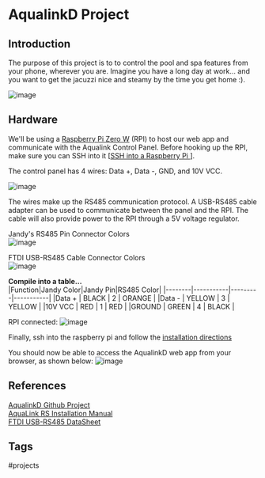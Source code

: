 # AqualinkD Project

## Introduction
The purpose of this project is to to control the pool and spa features from your phone, wherever you are. Imagine you have a long day at work... and you want to get the jacuzzi nice and steamy by the time you get home :).

![image](../resources/zettel-images/202309091830/Sat_Sep_23_07:22:02_PM_PDT_2023.png)

## Hardware
We'll be using a [Raspberry Pi Zero W](https://www.raspberrypi.com/products/raspberry-pi-zero-2-w/) (RPI) to host our web app and communicate with the Aqualink Control Panel. Before hooking up the RPI, make sure you can SSH into it [[SSH into a Raspberry Pi ](../202206170251)].   

The control panel has 4 wires: Data +, Data -, GND, and 10V VCC.

![image](../resources/zettel-images/202309091830/Sat_Sep_23_07:22:36_PM_PDT_2023.png)

The wires make up the RS485 communication protocol. A USB-RS485 cable adapter can be used to communicate between the panel and the RPI. The cable will also provide power to the RPI through a 5V voltage regulator.   

Jandy's RS485 Pin Connector Colors  
![image](../resources/zettel-images/202309091830/Sat_Sep__9_11:52:41_AM_PDT_2023.png)

FTDI USB-RS485 Cable Connector Colors  
![image](../resources/zettel-images/202309091830/Sat_Sep__9_11:55:02_AM_PDT_2023.png)

**Compile into a table...**  
|Function|Jandy Color|Jandy Pin|RS485 Color|
|--------|-----------|---------|-----------|
|Data +  | BLACK     | 2       | ORANGE    |
|Data -  | YELLOW    | 3       | YELLOW    |
|10V VCC | RED       | 1       | RED       |
|GROUND  | GREEN     | 4       | BLACK     |

RPI connected:
![image](../resources/zettel-images/202309091830/Sat_Sep_23_07:23:07_PM_PDT_2023.png)

Finally, ssh into the raspberry pi and follow the [installation directions](https://github.com/sfeakes/AqualinkD)  

You should now be able to access the AqualinkD web app from your browser, as shown below:
![image](https://www.eliotkhachi.dev/resources/zettel-images/Wed_Feb_28_02:50:00_PM_PST_2024.png)

## References
[AqualinkD Github Project](https://github.com/sfeakes/AqualinkD)  
[AquaLink RS Installation Manual](https://cdn.fluidrausa.com/-/media/zodiac/global/downloads/0748-91071/6594.pdf?rev=8ef7e65bffb247efb962fe23e434b87e)  
[FTDI USB-RS485 DataSheet](https://ftdichip.com/wp-content/uploads/2023/07/DS_USB_RS485_CABLES.pdf)  

## Tags
#projects
